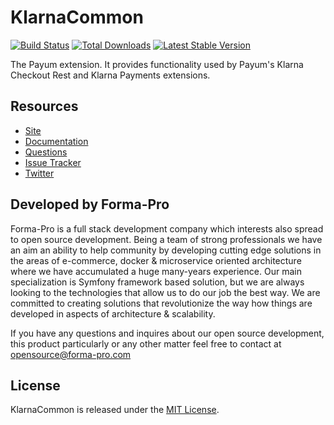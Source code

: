 # KlarnaCommon
[![Build Status](https://travis-ci.org/Payum/KlarnaCommon.png?branch=master)](https://travis-ci.org/Payum/KlarnaCommon)
[![Total Downloads](https://poser.pugx.org/payum/klarna-checkout/d/total.png)](https://packagist.org/packages/payum/klarna-common)
[![Latest Stable Version](https://poser.pugx.org/payum/klarna-common/version.png)](https://packagist.org/packages/payum/klarna-common)

The Payum extension. It provides functionality used by Payum's Klarna Checkout Rest and Klarna Payments extensions.

## Resources

* [Site](https://payum.forma-pro.com/)
* [Documentation](https://github.com/Payum/Payum/blob/master/docs/index.md)
* [Questions](http://stackoverflow.com/questions/tagged/payum)
* [Issue Tracker](https://github.com/Payum/Payum/issues)
* [Twitter](https://twitter.com/payumphp)

## Developed by Forma-Pro

Forma-Pro is a full stack development company which interests also spread to open source development. 
Being a team of strong professionals we have an aim an ability to help community by developing cutting edge solutions in the areas of e-commerce, docker & microservice oriented architecture where we have accumulated a huge many-years experience. 
Our main specialization is Symfony framework based solution, but we are always looking to the technologies that allow us to do our job the best way. We are committed to creating solutions that revolutionize the way how things are developed in aspects of architecture & scalability.

If you have any questions and inquires about our open source development, this product particularly or any other matter feel free to contact at opensource@forma-pro.com

## License

KlarnaCommon is released under the [MIT License](LICENSE).
